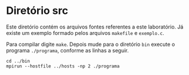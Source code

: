 # Diretório src

Este diretório contém os arquivos fontes referentes a este laboratório. Já existe um exemplo formado pelos  arquivos ``makefile`` e ``exemplo.c``. 

Para compilar digite ``make``. Depois mude para o diretório ``bin`` execute o programa ``./programa``, conforme as linhas a seguir.
```
cd ../bin
mpirun --hostfile ../hosts -np 2 ./programa
```
